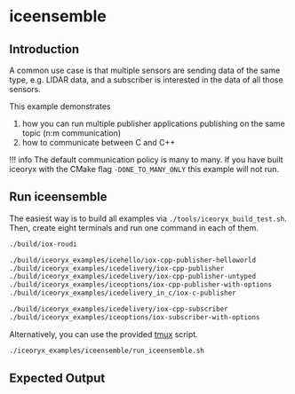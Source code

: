 # iceensemble

## Introduction

A common use case is that multiple sensors are sending data of the same type, e.g. LIDAR data, and a subscriber is interested in the data of all those sensors.

This example demonstrates

1. how you can run multiple publisher applications publishing on the same topic (n:m communication)
2. how to communicate between C and C++

!!! info
    The default communication policy is many to many. If you have built iceoryx with the CMake flag `-DONE_TO_MANY_ONLY` this example will not run.

## Run iceensemble

The easiest way is to build all examples via `./tools/iceoryx_build_test.sh`. Then, create eight terminals and run one command in each of them.

```sh
./build/iox-roudi

./build/iceoryx_examples/icehello/iox-cpp-publisher-helloworld
./build/iceoryx_examples/icedelivery/iox-cpp-publisher
./build/iceoryx_examples/icedelivery/iox-cpp-publisher-untyped
./build/iceoryx_examples/iceoptions/iox-cpp-publisher-with-options
./build/iceoryx_examples/icedelivery_in_c/iox-c-publisher

./build/iceoryx_examples/icedelivery/iox-cpp-subscriber
./build/iceoryx_examples/iceoptions/iox-subscriber-with-options
```

Alternatively, you can use the provided [tmux](https://en.wikipedia.org/wiki/Tmux) script.

```sh
./iceoryx_examples/iceensemble/run_iceensemble.sh
```

## Expected Output

<!-- add asciiema link here -->
